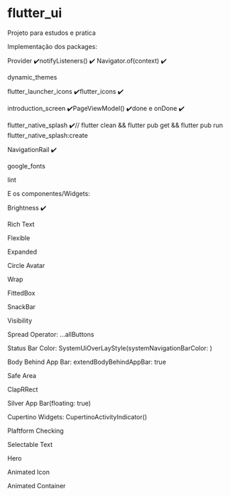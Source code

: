 # flutter_ui

Projeto para estudos e pratica

Implementação dos packages:

Provider ✔️notifyListeners() ✔️ Navigator.of(context) ✔️

dynamic_themes

flutter_launcher_icons ✔️flutter_icons ✔️

introduction_screen ✔️PageViewModel() ✔️done e onDone ✔️

flutter_native_splash ✔️// flutter clean && flutter pub get && flutter pub run flutter_native_splash:create

NavigationRail ✔️

google_fonts

lint


E os componentes/Widgets:

Brightness ✔️

Rich Text

Flexible

Expanded

Circle Avatar

Wrap

FittedBox

SnackBar

Visibility

Spread Operator: ...allButtons

Status Bar Color: SystemUiOverLayStyle(systemNavigationBarColor: )

Body Behind App Bar: extendBodyBehindAppBar: true

Safe Area

ClapRRect

Silver App Bar(floating: true)

Cupertino Widgets: CupertinoActivityIndicator()

Plaftform Checking

Selectable Text

Hero

Animated Icon

Animated Container

